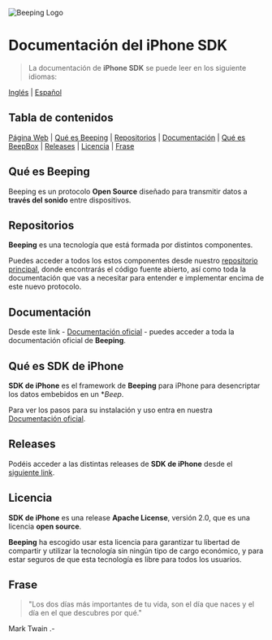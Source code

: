 ![Beeping Logo](https://beeping.io/assets/images/beeping/brand/brand48.png)

# Documentación del iPhone SDK

> La documentación de **iPhone SDK** se puede leer en los siguiente idiomas:

[Inglés](README.md) | [Español](README.es.md)

## Tabla de contenidos

[Página Web](https://beeping.io) |
[Qué es Beeping](#qué-es-beeping) |
[Repositorios](#repositorios) |
[Documentación](#documentación) |
[Qué es BeepBox](#qué-es-beepbox) |
[Releases](#releases) |
[Licencia](#licencia) |
[Frase](#frase)

## Qué es Beeping

Beeping es un protocolo **Open Source** diseñado para transmitir datos a **través del sonido** entre dispositivos.

## Repositorios

**Beeping** es una tecnología que está formada por distintos componentes.

Puedes acceder a todos los estos componentes desde nuestro [repositorio principal](https://github.com/beeping-io), donde encontrarás el código fuente abierto, así como toda la documentación que vas a necesitar para entender e implementar encima de este nuevo protocolo. 

## Documentación

Desde este link - [Documentación oficial](https://es.beeping.land) - puedes acceder a toda la documentación oficial de **Beeping**.

## Qué es SDK de iPhone

**SDK de iPhone** es el framework de **Beeping** para iPhone para desencriptar los datos embebidos en un **Beep*.

Para ver los pasos para su instalación y uso entra en nuestra [Documentación oficial](https://es.beeping.land).

## Releases

Podéis acceder a las distintas releases de **SDK de iPhone** desde el [siguiente link](https://github.com/beeping-io/sdk-iphone-objective-c/releases).

## Licencia

**SDK de iPhone** es una release **Apache License**, versión 2.0, que es una licencia **open source**.

**Beeping** ha escogido usar esta licencia para garantizar tu libertad de compartir y utilizar la tecnología sin ningún tipo de cargo económico, y para estar seguros de que esta tecnología es libre para todos los usuarios.

## Frase

> "Los dos días más importantes de tu vida, son el día que naces y el día en el que descubres por qué."

Mark Twain .-



